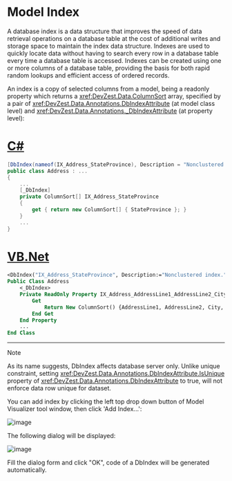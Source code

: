 # Model Index

A database index is a data structure that improves the speed of data retrieval operations on a database table at the cost of additional writes and storage space to maintain the index data structure. Indexes are used to quickly locate data without having to search every row in a database table every time a database table is accessed. Indexes can be created using one or more columns of a database table, providing the basis for both rapid random lookups and efficient access of ordered records.

An index is a copy of selected columns from a model, being a readonly property which returns a <xref:DevZest.Data.ColumnSort> array, specified by a pair of <xref:DevZest.Data.Annotations.DbIndexAttribute> (at model class level) and <xref:DevZest.Data.Annotations._DbIndexAttribute> (at property level):

# [C#](#tab/cs)

```cs
[DbIndex(nameof(IX_Address_StateProvince), Description = "Nonclustered index.")]
public class Address : ...
{
    ...
    [_DbIndex]
    private ColumnSort[] IX_Address_StateProvince
    {
        get { return new ColumnSort[] { StateProvince }; }
    }
    ...
}
```

# [VB.Net](#tab/vb)

```vb
<DbIndex("IX_Address_StateProvince", Description:="Nonclustered index.")>
Public Class Address
    <_DbIndex>
    Private ReadOnly Property IX_Address_AddressLine1_AddressLine2_City_StateProvince_PostalCode_CountryRegion As ColumnSort()
        Get
            Return New ColumnSort() {AddressLine1, AddressLine2, City, StateProvince, PostalCode, CountryRegion}
        End Get
    End Property
    ...
End Class
```

***

>[!Note]
>As its name suggests, DbIndex affects database server only. Unlike unique constraint, setting <xref:DevZest.Data.Annotations.DbIndexAttribute.IsUnique> property of <xref:DevZest.Data.Annotations.DbIndexAttribute> to true, will not enforce data row unique for dataset.

You can add index by clicking the left top drop down button of Model Visualizer tool window, then click 'Add Index...':

![image](/images/model_visualizer_add_ix.jpg)

The following dialog will be displayed:

![image](/images/model_visualizer_add_ix_dialog.jpg)

Fill the dialog form and click "OK", code of a DbIndex will be generated automatically.
